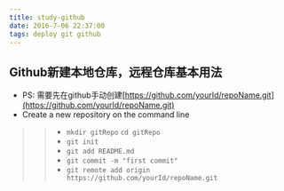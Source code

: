 ```yaml
---
title: study-github
date: 2016-7-06 22:37:00
tags: deploy git github
---
```


Github新建本地仓库，远程仓库基本用法
--------------
- PS: 需要先在github手动创建[https://github.com/yourId/repoName.git](https://github.com/yourId/repoName.git)
- Create a new repository on the command line
>>- `mkdir gitRepo` `cd gitRepo`
>>- `git init `
>>- `git add README.md`
>>- `git commit -m "first commit"`
>>- `git remote add origin https://github.com/yourId/repoName.git`

